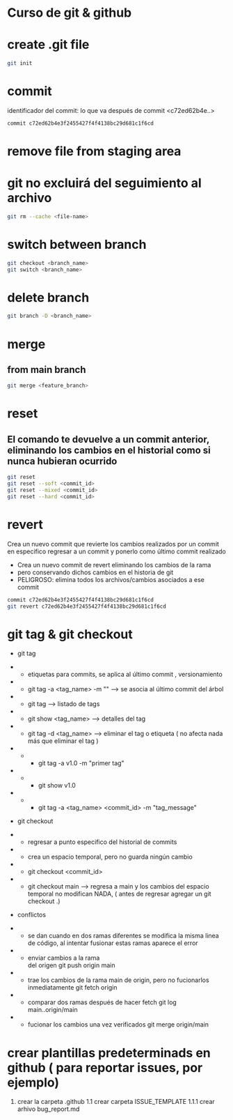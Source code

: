 # Curso de git & github

# create .git file
```bash
git init
```

# commit
identificador del commit: lo que va después de commit <c72ed62b4e..>
```bash
commit c72ed62b4e3f2455427f4f4138bc29d681c1f6cd
```

# remove file from staging area
# git no excluirá del seguimiento al archivo
```bash
git rm --cache <file-name>
```


# switch between branch
```bash
git checkout <branch_name>
git switch <branch_name>
```

# delete branch
```bash
git branch -D <branch_name>
```

# merge
## from main branch
```bash
git merge <feature_branch>
```

# reset
El comando te devuelve a un commit anterior, eliminando los cambios en el historial como si nunca hubieran ocurrido
-
```bash
git reset
git reset --soft <commit_id>
git reset --mixed <commit_id>
git reset --hard <commit_id>
```

# revert
Crea un nuevo commit que revierte los cambios realizados por un commit en especifico
regresar a un commit y ponerlo como último commit realizado
- Crea un nuevo commit de revert eliminando los cambios de la rama
- pero conservando dichos cambios en el historia de git
- PELIGROSO: elimina todos los archivos/cambios asociados a ese commit
```bash
commit c72ed62b4e3f2455427f4f4138bc29d681c1f6cd
git revert c72ed62b4e3f2455427f4f4138bc29d681c1f6cd
```
# git tag & git checkout
- git tag
- - etiquetas para commits, se aplica al último commit , versionamiento
- - git tag -a <tag_name> -m "<message>" --> se asocia al último commit del árbol
- - git tag --> listado de tags
- - git show <tag_name> --> detalles del tag
- - git tag -d <tag_name> --> eliminar el tag o etiqueta ( no afecta nada más que eliminar el tag )
- - - git tag -a v1.0 -m "primer tag"
- - - git show v1.0
- - - git tag -a <tag_name> <commit_id> -m "tag_message"


- git checkout
- - regresar a punto especifico del historial de commits
- - crea un espacio temporal, pero no guarda ningún cambio
- - git checkout <commit_id>
- - git checkout main --> regresa a main y los cambios del espacio temporal no modifican NADA, ( antes de regresar agregar un git checkout .)


- conflictos
- - se dan cuando en dos ramas diferentes se modifica la misma linea de código, al intentar fusionar estas ramas aparece el error


- - enviar cambios a la rama <main> del origen <origin>
git push origin main
- - trae los cambios de la rama main de origin, pero no fucionarlos inmediatamente
git fetch origin
- - comparar dos ramas después de hacer fetch
git log main..origin/main
- - fucionar los cambios una vez verificados
git merge origin/main


# crear plantillas predeterminads en github ( para reportar issues, por ejemplo)
1. crear la carpeta .github
1.1 crear carpeta ISSUE_TEMPLATE
1.1.1 crear arhivo bug_report.md
